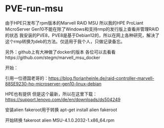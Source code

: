 # PVE-run-msu

由于HPE只发布了rpm版本的Marvell RAID MSU 
所以我的HPE ProLiant MicroServer Gen10不能在除了Windows和支持rmp的发行版上查看并管理RAID的状态
我安装的PVE8，PVE8是基于Debian12的，所以在网上各种研究，解决了这个rmp转换为deb的方法。仅适用于我个人，只做记录备忘。

另外：github上有大神做了docker的版本 各位可以去看看https://github.com/stegm/marvell_msu_docker

开始：

引用一位德国老哥的：https://blog.florianheinle.de/raid-controller-marvell-88SE9230-hp-microserver-gen10-linux-debian

HPE也有提供 但是这个最新，所以在这里下载：https://support.lenovo.com/de/en/downloads/ds504249

安装alien fakeroot用于转换
apt-get install alien fakeroot

开始转换
fakeroot alien MSU-4.1.0.2032-1.x86_64.rpm

